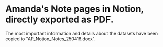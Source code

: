 # Amanda's Note pages in Notion, directly exported as PDF. 
The most important information and details about the datasets have been copied to "AP_Notion_Notes_250416.docx".
